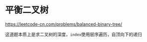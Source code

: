 # 平衡二叉树

https://leetcode-cn.com/problems/balanced-binary-tree/

这道题本质上是求二叉树的深度，`index`使用层序遍历，自顶向下的递归
